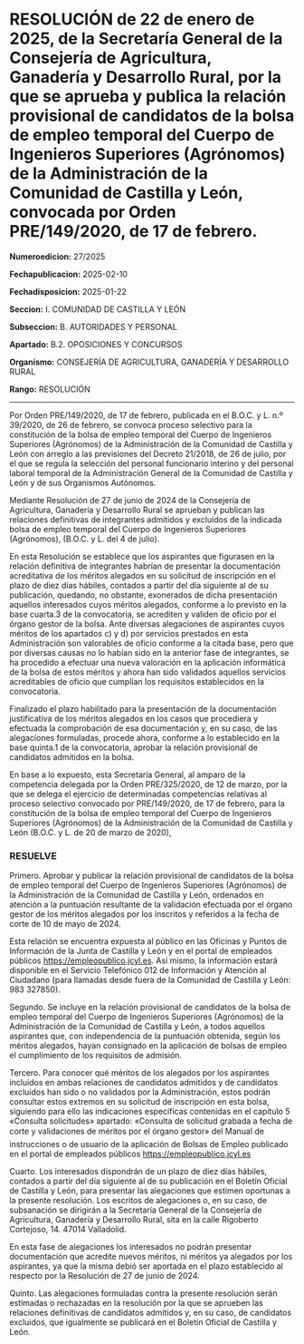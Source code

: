 # RESOLUCIÓN de 22 de enero de 2025, de la Secretaría General de la Consejería de Agricultura, Ganadería y Desarrollo Rural, por la que se aprueba y publica la relación provisional de candidatos de la bolsa de empleo temporal del Cuerpo de Ingenieros Superiores (Agrónomos) de la Administración de la Comunidad de Castilla y León, convocada por Orden PRE/149/2020, de 17 de febrero.


**Numeroedicion:** 27/2025

**Fechapublicacion:** 2025-02-10

**Fechadisposicion:** 2025-01-22

**Seccion:** I. COMUNIDAD DE CASTILLA Y LEÓN

**Subseccion:** B. AUTORIDADES Y PERSONAL

**Apartado:** B.2. OPOSICIONES Y CONCURSOS

**Organismo:** CONSEJERÍA DE AGRICULTURA, GANADERÍA Y DESARROLLO RURAL

**Rango:** RESOLUCIÓN


---


Por Orden PRE/149/2020, de 17 de febrero, publicada en el B.O.C. y L. n.º 39/2020, de 26 de febrero, se convoca proceso selectivo para la constitución de la bolsa de empleo temporal del Cuerpo de Ingenieros Superiores (Agrónomos) de la Administración de la Comunidad de Castilla y León con arreglo a las previsiones del Decreto 21/2018, de 26 de julio, por el que se regula la selección del personal funcionario interino y del personal laboral temporal de la Administración General de la Comunidad de Castilla y León y de sus Organismos Autónomos.

Mediante Resolución de 27 de junio de 2024 de la Consejería de Agricultura, Ganadería y Desarrollo Rural se aprueban y publican las relaciones definitivas de integrantes admitidos y excluidos de la indicada bolsa de empleo temporal del Cuerpo de Ingenieros Superiores (Agrónomos), (B.O.C. y L. del 4 de julio).

En esta Resolución se establece que los aspirantes que figurasen en la relación definitiva de integrantes habrían de presentar la documentación acreditativa de los méritos alegados en su solicitud de inscripción en el plazo de diez días hábiles, contados a partir del día siguiente al de su publicación, quedando, no obstante, exonerados de dicha presentación aquellos interesados cuyos méritos alegados, conforme a lo previsto en la base cuarta.3 de la convocatoria, se acrediten y validen de oficio por el órgano gestor de la bolsa. Ante diversas alegaciones de aspirantes cuyos méritos de los apartados c) y d) por servicios prestados en esta Administración son valorables de oficio conforme a la citada base, pero que por diversas causas no lo habían sido en la anterior fase de integrantes, se ha procedido a efectuar una nueva valoración en la aplicación informática de la bolsa de estos méritos y ahora han sido validados aquellos servicios acreditables de oficio que cumplían los requisitos establecidos en la convocatoria.

Finalizado el plazo habilitado para la presentación de la documentación justificativa de los méritos alegados en los casos que procediera y efectuada la comprobación de esa documentación y, en su caso, de las alegaciones formuladas, procede ahora, conforme a lo establecido en la base quinta.1 de la convocatoria, aprobar la relación provisional de candidatos admitidos en la bolsa.

En base a lo expuesto, esta Secretaría General, al amparo de la competencia delegada por la Orden PRE/325/2020, de 12 de marzo, por la que se delega el ejercicio de determinadas competencias relativas al proceso selectivo convocado por PRE/149/2020, de 17 de febrero, para la constitución de la bolsa de empleo temporal del Cuerpo de Ingenieros Superiores (Agrónomos) de la Administración de la Comunidad de Castilla y León (B.O.C. y L. de 20 de marzo de 2020),

### RESUELVE

Primero.  Aprobar y publicar la relación provisional de candidatos de la bolsa de empleo temporal del Cuerpo de Ingenieros Superiores (Agrónomos) de la Administración de la Comunidad de Castilla y León, ordenados en atención a la puntuación resultante de la validación efectuada por el órgano gestor de los méritos alegados por los inscritos y referidos a la fecha de corte de 10 de mayo de 2024.

Esta relación se encuentra expuesta al público en las Oficinas y Puntos de Información de la Junta de Castilla y León y en el portal de empleados públicos https://empleopublico.jcyl.es. Así mismo, la información estará disponible en el Servicio Telefónico 012 de Información y Atención al Ciudadano (para llamadas desde fuera de la Comunidad de Castilla y León: 983 327850).

Segundo.  Se incluye en la relación provisional de candidatos de la bolsa de empleo temporal del Cuerpo de Ingenieros Superiores (Agrónomos) de la Administración de la Comunidad de Castilla y León, a todos aquellos aspirantes que, con independencia de la puntuación obtenida, según los méritos alegados, hayan consignado en la aplicación de bolsas de empleo el cumplimiento de los requisitos de admisión.

Tercero.  Para conocer qué méritos de los alegados por los aspirantes incluidos en ambas relaciones de candidatos admitidos y de candidatos excluidos han sido o no validados por la Administración, estos podrán consultar estos extremos en su solicitud de inscripción en esta bolsa, siguiendo para ello las indicaciones específicas contenidas en el capítulo 5 «Consulta solicitudes»  apartado: «Consulta de solicitud grabada a fecha de corte y validaciones de méritos por el órgano gestor» del Manual de instrucciones o de usuario de la aplicación de Bolsas de Empleo publicado en el portal de empleados públicos https://empleopublico.jcyl.es

Cuarto.  Los interesados dispondrán de un plazo de diez días hábiles, contados a partir del día siguiente al de su publicación en el Boletín Oficial de Castilla y León, para presentar las alegaciones que estimen oportunas a la presente resolución. Los escritos de alegaciones o, en su caso, de subsanación se dirigirán a la Secretaría General de la Consejería de Agricultura, Ganadería y Desarrollo Rural, sita en la calle Rigoberto Cortejoso, 14.  47014 Valladolid.

En esta fase de alegaciones los interesados no podrán presentar documentación que acredite nuevos méritos, ni méritos ya alegados por los aspirantes, ya que la misma debió ser aportada en el plazo establecido al respecto por la Resolución de 27 de junio de 2024.

Quinto.  Las alegaciones formuladas contra la presente resolución serán estimadas o rechazadas en la resolución por la que se aprueben las relaciones definitivas de candidatos admitidos y, en su caso, de candidatos excluidos, que igualmente se publicará en el Boletín Oficial de Castilla y León.